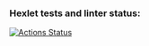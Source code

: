 ### Hexlet tests and linter status:
[![Actions Status](https://github.com/Nella611/python-project-lvl2/workflows/hexlet-check/badge.svg)](https://github.com/Nella611/python-project-lvl2/actions)